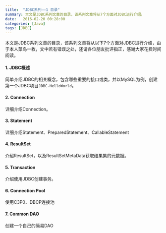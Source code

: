 ```yaml
---
title:  "JDBC系列——1 目录"
summary: 本文是JDBC系列文章的目录，该系列文章将从7个方面对JDBC进行介绍。
date:   2016-02-20 00:28:00
categories: [Java]
tags: [JDBC]
---
```


本文是JDBC系列文章的目录，该系列文章将从以下7个方面对JDBC进行介绍，由于本人菜鸟一枚，文中若有错误之处，还请各位朋友批评指正，感谢大家花费时间阅读。  

#### 1. JDBC概述  
简单介绍JDBC的相关概念，包含哪些重要的接口或类，并以MySQL为例，创建第一个JDBC项目`JDBC-HelloWorld`。

#### 2. Connection
详细介绍Connection。

#### 3. Statement
详细介绍Statement、PreparedStatement、CallableStatement

#### 4. ResultSet
介绍ResultSet，以及ResultSetMetaData获取结果集的元数据。

#### 5. Transaction
介绍使用JDBC创建事务。

#### 6. Connection Pool
使用C3P0、DBCP连接池

#### 7. Common DAO
创建一个自己的简易DAO
